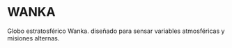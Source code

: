 # WANKA
Globo estratosférico Wanka. diseñado para sensar variables atmosféricas y misiones alternas.
